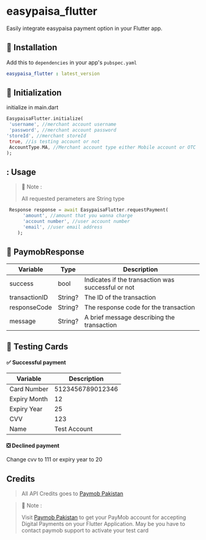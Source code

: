 # easypaisa_flutter

Easily integrate easypaisa payment option in your Flutter app.

<!-- ![Example](https://github.com/Asad06124/easypaisa_flutter/tree/main/example) -->

## :rocket: Installation

Add this to `dependencies` in your app's `pubspec.yaml`

```yaml
easypaisa_flutter : latest_version
```


## :hammer: Initialization
initialize in main.dart
```dart
EasypaisaFlutter.initialize(
 'username', //merchant account username
 'password', //merchant account password
'storeId', //merchant storeId
 true, //is testing account or not
 AccountType.MA, //Merchant account type either Mobile account or OTC 
);
```

## : Usage
> :pushpin: Note :
>
> All requested perameters are String type 

```dart
 Response response = await EasypaisaFlutter.requestPayment(
      'amount', //amount that you wanna charge
      'account number', //user account number
      'email', //user email address
    );
```

## :incoming_envelope: PaymobResponse

| Variable      | Type    | Description          |
| ------------- |---------| -------------------- |
| success       | bool    | Indicates if the transaction was successful or not |
| transactionID | String? | The ID of the transaction |
| responseCode  | String? | The response code for the transaction |
| message       | String? | A brief message describing the transaction |


## :test_tube: Testing Cards

#### :white_check_mark: Successful payment

| Variable     | Description      |
|--------------|------------------|
| Card Number  | 5123456789012346 |
| Expiry Month | 12               |
| Expiry Year  | 25               |
| CVV          | 123              |
| Name         | Test Account     |


#### :negative_squared_cross_mark: Declined payment

Change cvv to 111 or expiry year to 20

##  Credits

> All API Credits goes to [Paymob Pakistan](https://paymob.pk)

> :pushpin: Note :
> 
> Visit [Paymob Pakistan](https://paymob.pk) to get your PayMob account for accepting Digital Payments on your Flutter Application.
> May be you have to contact paymob support to activate your test card 


